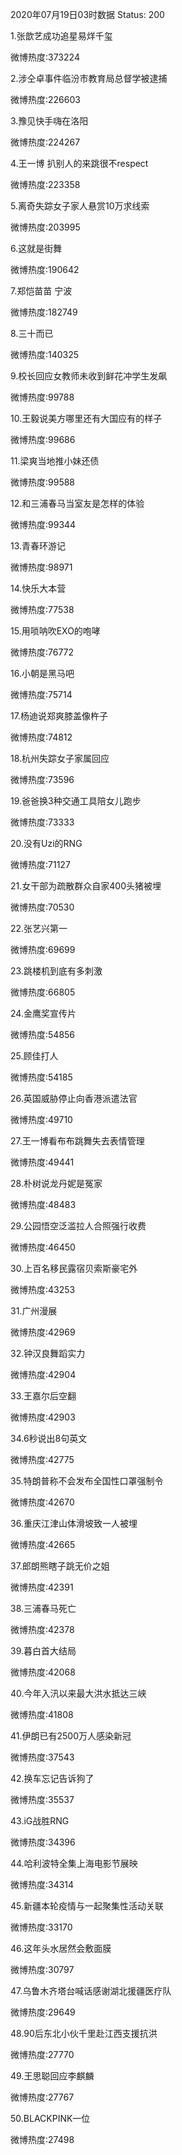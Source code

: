 2020年07月19日03时数据
Status: 200

1.张歆艺成功追星易烊千玺

微博热度:373224

2.涉仝卓事件临汾市教育局总督学被逮捕

微博热度:226603

3.豫见快手嗨在洛阳

微博热度:224267

4.王一博 扒别人的来跳很不respect

微博热度:223358

5.离奇失踪女子家人悬赏10万求线索

微博热度:203995

6.这就是街舞

微博热度:190642

7.郑恺苗苗 宁波

微博热度:182749

8.三十而已

微博热度:140325

9.校长回应女教师未收到鲜花冲学生发飙

微博热度:99788

10.王毅说美方哪里还有大国应有的样子

微博热度:99686

11.梁爽当地推小妹还债

微博热度:99588

12.和三浦春马当室友是怎样的体验

微博热度:99344

13.青春环游记

微博热度:98971

14.快乐大本营

微博热度:77538

15.用唢呐吹EXO的咆哮

微博热度:76772

16.小朝是黑马吧

微博热度:75714

17.杨迪说郑爽膝盖像杵子

微博热度:74812

18.杭州失踪女子家属回应

微博热度:73596

19.爸爸换3种交通工具陪女儿跑步

微博热度:73333

20.没有Uzi的RNG

微博热度:71127

21.女干部为疏散群众自家400头猪被埋

微博热度:70530

22.张艺兴第一

微博热度:69699

23.跳楼机到底有多刺激

微博热度:66805

24.金鹰奖宣传片

微博热度:54856

25.顾佳打人

微博热度:54185

26.英国威胁停止向香港派遣法官

微博热度:49710

27.王一博看布布跳舞失去表情管理

微博热度:49441

28.朴树说龙丹妮是冤家

微博热度:48483

29.公园悟空泛滥拉人合照强行收费

微博热度:46450

30.上百名移民露宿贝索斯豪宅外

微博热度:43253

31.广州漫展

微博热度:42969

32.钟汉良舞蹈实力

微博热度:42904

33.王嘉尔后空翻

微博热度:42903

34.6秒说出8句英文

微博热度:42775

35.特朗普称不会发布全国性口罩强制令

微博热度:42670

36.重庆江津山体滑坡致一人被埋

微博热度:42665

37.郎朗熊瞎子跳无价之姐

微博热度:42391

38.三浦春马死亡

微博热度:42378

39.暮白首大结局

微博热度:42068

40.今年入汛以来最大洪水抵达三峡

微博热度:41808

41.伊朗已有2500万人感染新冠

微博热度:37543

42.换车忘记告诉狗了

微博热度:35537

43.iG战胜RNG

微博热度:34396

44.哈利波特全集上海电影节展映

微博热度:34314

45.新疆本轮疫情与一起聚集性活动关联

微博热度:33170

46.这年头水居然会敷面膜

微博热度:30797

47.乌鲁木齐塔台喊话感谢湖北援疆医疗队

微博热度:29649

48.90后东北小伙千里赴江西支援抗洪

微博热度:27770

49.王思聪回应李麒麟

微博热度:27767

50.BLACKPINK一位

微博热度:27498

